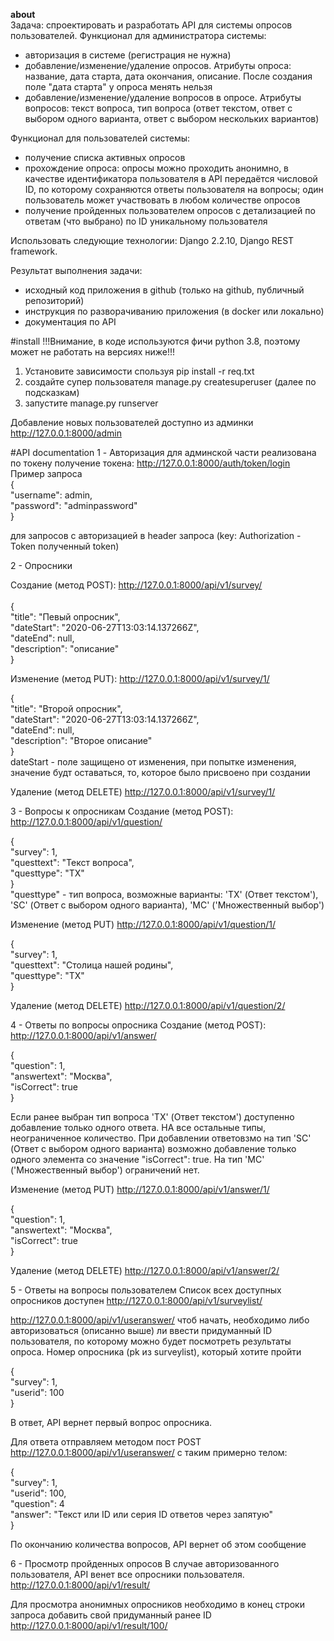 **about** <br>
Задача: спроектировать и разработать API для системы опросов пользователей.
Функционал для администратора системы:

- авторизация в системе (регистрация не нужна)
- добавление/изменение/удаление опросов. Атрибуты опроса: название, дата старта, дата окончания, описание. После создания поле "дата старта" у опроса менять нельзя
- добавление/изменение/удаление вопросов в опросе. Атрибуты вопросов: текст вопроса, тип вопроса (ответ текстом, ответ с выбором одного варианта, ответ с выбором нескольких вариантов)

Функционал для пользователей системы:
- получение списка активных опросов
- прохождение опроса: опросы можно проходить анонимно, в качестве идентификатора пользователя в API передаётся числовой ID, по которому сохраняются ответы пользователя на вопросы; один пользователь может участвовать в любом количестве опросов
- получение пройденных пользователем опросов с детализацией по ответам (что выбрано) по ID уникальному пользователя

Использовать следующие технологии: Django 2.2.10, Django REST framework.

Результат выполнения задачи:
- исходный код приложения в github (только на github, публичный репозиторий)
- инструкция по разворачиванию приложения (в docker или локально)
- документация по API

#install
!!!Внимание, в коде используются фичи python 3.8, поэтому может не работать на версиях ниже!!!

1. Установите зависимости спользуя pip install -r req.txt
2. создайте супер пользователя manage.py createsuperuser (далее по подсказкам)
3. запустите manage.py runserver



Добавление новых пользователей доступно из админки
http://127.0.0.1:8000/admin

#API documentation
1 - Авторизация для админской части реализована по токену
получение токена:
http://127.0.0.1:8000/auth/token/login
Пример запроса <br>
{<br>
        "username": admin,<br>
        "password": "adminpassword"<br>
}

для запросов с авторизацией в header запроса (key: Authorization - Token полученный token)

2 - Опросники

Создание (метод POST):
http://127.0.0.1:8000/api/v1/survey/ <br>  
{<br>
        "title": "Певый опросник",<br>
        "dateStart": "2020-06-27T13:03:14.137266Z",<br>
        "dateEnd": null,<br>
        "description": "описание"<br>
    }<br>
   
Изменение (метод PUT):
http://127.0.0.1:8000/api/v1/survey/1/

{<br>
        "title": "Второй опросник",<br>
        "dateStart": "2020-06-27T13:03:14.137266Z",<br>
        "dateEnd": null,<br>
        "description": "Второе описание"<br>
    }<br>
dateStart - поле защищено от изменения, при попытке изменения, значение будт оставаться, то, которое было присвоено при создании

Удаление (метод DELETE)
http://127.0.0.1:8000/api/v1/survey/1/

3 - Вопросы к опросникам
Создание (метод POST):
http://127.0.0.1:8000/api/v1/question/

{<br>
    "survey": 1,<br>
    "questtext": "Текст вопроса",<br>
    "questtype": "TX"<br>
}<br>
"questtype" - тип вопроса, возможные варианты: 'TX' (Ответ текстом'), 'SC' (Ответ с выбором одного варианта), 'MC' ('Множественный выбор')

Изменение (метод PUT)
http://127.0.0.1:8000/api/v1/question/1/

{<br>
    "survey": 1,<br>
    "questtext": "Столица нашей родины",<br>
    "questtype": "TX"<br>
}

Удаление (метод DELETE)
http://127.0.0.1:8000/api/v1/question/2/

4 - Ответы по вопросы опросника
Создание (метод POST):
http://127.0.0.1:8000/api/v1/answer/

{<br>
    "question": 1,<br>
    "answertext": "Москва",<br>
    "isCorrect": true<br>
}<br>

Если ранее выбран тип вопроса 'TX' (Ответ текстом') доступенно добавление только одного ответа.
НА все остальные типы, неограниченное количество. 
При добавлении ответовзмо на тип 'SC' (Ответ с выбором одного варианта) возможно добавление только одного элемента со значение "isCorrect": true.
На тип 'MC' ('Множественный выбор') ограничений нет.

Изменение (метод PUT)
http://127.0.0.1:8000/api/v1/answer/1/

{<br>
    "question": 1,<br>
    "answertext": "Москва",<br>
    "isCorrect": true<br>
}<br>

Удаление (метод DELETE)
http://127.0.0.1:8000/api/v1/answer/2/

5 - Ответы на вопросы пользователем
Список всех доступных опросников доступен 
http://127.0.0.1:8000/api/v1/surveylist/

http://127.0.0.1:8000/api/v1/useranswer/
чтоб начать, необходимо либо авторизоваться (описанно выше) ли ввести придуманный ID пользователя, по которому можно будет посмотреть результаты опроса. Номер опросника (pk из surveylist), который хотите пройти

{<br>
    "survey": 1,<br>
    "userid": 100<br>
}

В ответ, API вернет первый вопрос опросника. 

Для ответа отправляем методом пост POST 
http://127.0.0.1:8000/api/v1/useranswer/
с таким примерно телом:

{<br>
    "survey": 1,<br>
    "userid": 100,<br>
    "question": 4<br>
    "answer": "Текст или ID или серия ID ответов через запятую"<br>
}

По окончанию количества вопросов, API вернет об этом сообщение

6 - Просмотр пройденных опросов
В случае авторизованного пользователя, API венет все опросники пользователя. 
http://127.0.0.1:8000/api/v1/result/

Для просмотра анонимных опросников необходимо в конец строки запроса добавить свой придуманный ранее ID
http://127.0.0.1:8000/api/v1/result/100/
